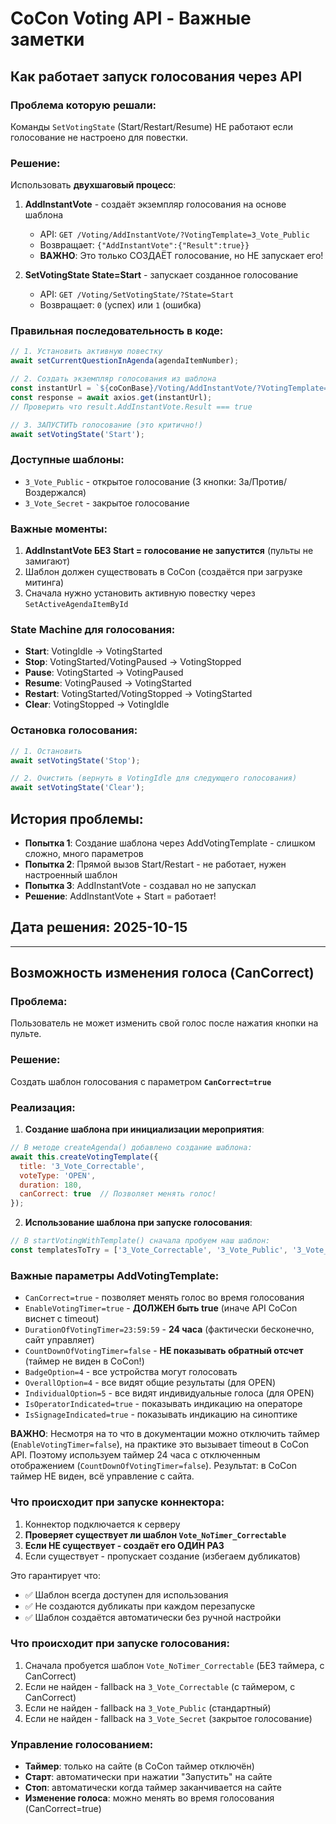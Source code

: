 # CoCon Voting API - Важные заметки

## Как работает запуск голосования через API

### Проблема которую решали:
Команды `SetVotingState` (Start/Restart/Resume) НЕ работают если голосование не настроено для повестки.

### Решение:
Использовать **двухшаговый процесс**:

1. **AddInstantVote** - создаёт экземпляр голосования на основе шаблона
   - API: `GET /Voting/AddInstantVote/?VotingTemplate=3_Vote_Public`
   - Возвращает: `{"AddInstantVote":{"Result":true}}`
   - **ВАЖНО**: Это только СОЗДАЁТ голосование, но НЕ запускает его!

2. **SetVotingState State=Start** - запускает созданное голосование
   - API: `GET /Voting/SetVotingState/?State=Start`
   - Возвращает: `0` (успех) или `1` (ошибка)

### Правильная последовательность в коде:

```javascript
// 1. Установить активную повестку
await setCurrentQuestionInAgenda(agendaItemNumber);

// 2. Создать экземпляр голосования из шаблона
const instantUrl = `${coConBase}/Voting/AddInstantVote/?VotingTemplate=3_Vote_Public`;
const response = await axios.get(instantUrl);
// Проверить что result.AddInstantVote.Result === true

// 3. ЗАПУСТИТЬ голосование (это критично!)
await setVotingState('Start');
```

### Доступные шаблоны:
- `3_Vote_Public` - открытое голосование (3 кнопки: За/Против/Воздержался)
- `3_Vote_Secret` - закрытое голосование

### Важные моменты:
1. **AddInstantVote БЕЗ Start = голосование не запустится** (пульты не замигают)
2. Шаблон должен существовать в CoCon (создаётся при загрузке митинга)
3. Сначала нужно установить активную повестку через `SetActiveAgendaItemById`

### State Machine для голосования:
- **Start**: VotingIdle → VotingStarted
- **Stop**: VotingStarted/VotingPaused → VotingStopped
- **Pause**: VotingStarted → VotingPaused
- **Resume**: VotingPaused → VotingStarted
- **Restart**: VotingStarted/VotingStopped → VotingStarted
- **Clear**: VotingStopped → VotingIdle

### Остановка голосования:
```javascript
// 1. Остановить
await setVotingState('Stop');

// 2. Очистить (вернуть в VotingIdle для следующего голосования)
await setVotingState('Clear');
```

## История проблемы:
- **Попытка 1**: Создание шаблона через AddVotingTemplate - слишком сложно, много параметров
- **Попытка 2**: Прямой вызов Start/Restart - не работает, нужен настроенный шаблон
- **Попытка 3**: AddInstantVote - создавал но не запускал
- **Решение**: AddInstantVote + Start = работает!

## Дата решения: 2025-10-15

---

## Возможность изменения голоса (CanCorrect)

### Проблема:
Пользователь не может изменить свой голос после нажатия кнопки на пульте.

### Решение:
Создать шаблон голосования с параметром **`CanCorrect=true`**

### Реализация:

1. **Создание шаблона при инициализации мероприятия**:
```javascript
// В методе createAgenda() добавлено создание шаблона:
await this.createVotingTemplate({
  title: '3_Vote_Correctable',
  voteType: 'OPEN',
  duration: 180,
  canCorrect: true  // Позволяет менять голос!
});
```

2. **Использование шаблона при запуске голосования**:
```javascript
// В startVotingWithTemplate() сначала пробуем наш шаблон:
const templatesToTry = ['3_Vote_Correctable', '3_Vote_Public', '3_Vote_Secret'];
```

### Важные параметры AddVotingTemplate:
- `CanCorrect=true` - позволяет менять голос во время голосования
- `EnableVotingTimer=true` - **ДОЛЖЕН быть true** (иначе API CoCon виснет с timeout)
- `DurationOfVotingTimer=23:59:59` - **24 часа** (фактически бесконечно, сайт управляет)
- `CountDownOfVotingTimer=false` - **НЕ показывать обратный отсчет** (таймер не виден в CoCon!)
- `BadgeOption=4` - все устройства могут голосовать
- `OverallOption=4` - все видят общие результаты (для OPEN)
- `IndividualOption=5` - все видят индивидуальные голоса (для OPEN)
- `IsOperatorIndicated=true` - показывать индикацию на операторе
- `IsSignageIndicated=true` - показывать индикацию на синоптике

**ВАЖНО**: Несмотря на то что в документации можно отключить таймер (`EnableVotingTimer=false`),
на практике это вызывает timeout в CoCon API. Поэтому используем таймер 24 часа с отключенным
отображением (`CountDownOfVotingTimer=false`). Результат: в CoCon таймер НЕ виден, всё управление с сайта.

### Что происходит при запуске коннектора:
1. Коннектор подключается к серверу
2. **Проверяет существует ли шаблон `Vote_NoTimer_Correctable`**
3. **Если НЕ существует - создаёт его ОДИН РАЗ**
4. Если существует - пропускает создание (избегаем дубликатов)

Это гарантирует что:
- ✅ Шаблон всегда доступен для использования
- ✅ Не создаются дубликаты при каждом перезапуске
- ✅ Шаблон создаётся автоматически без ручной настройки

### Что происходит при запуске голосования:
1. Сначала пробуется шаблон `Vote_NoTimer_Correctable` (БЕЗ таймера, с CanCorrect)
2. Если не найден - fallback на `3_Vote_Correctable` (с таймером, с CanCorrect)
3. Если не найден - fallback на `3_Vote_Public` (стандартный)
4. Если не найден - fallback на `3_Vote_Secret` (закрытое голосование)

### Управление голосованием:
- **Таймер**: только на сайте (в CoCon таймер отключён)
- **Старт**: автоматически при нажатии "Запустить" на сайте
- **Стоп**: автоматически когда таймер заканчивается на сайте
- **Изменение голоса**: можно менять во время голосования (CanCorrect=true)
